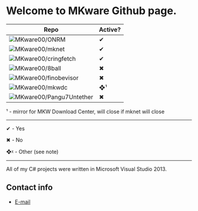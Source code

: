 ﻿# Welcome to MKware Github page.

| Repo | Active? |
| ----------- | ----------- |
| ![MKware00/ONRM](https://github.com/MKware00/ONRM) | ✔ |
| ![MKware00/mknet](https://github.com/MKware00/mknet) | ✔ |
| ![MKware00/cringfetch](https://github.com/MKware00/cringfetch)| ✔ |
| ![MKware00/8ball](https://github.com/MKware00/8ball)| ✖ |
| ![MKware00/finobevisor](https://github.com/MKware00/finobevisor) | ✖ |
| ![MKware00/mkwdc](https://github.com/MKware00/mkwdc) | ❖¹ |
| ![MKware00/Pangu7Untether](https://github.com/MKware00/Pangu7Untether) | ✖ |

¹ - mirror for MKW Download Center, will close if mknet will close

***
✔ - Yes

✖ - No

❖ᵡ - Other (see note)
***
All of my C# projects were written in Microsoft Visual Studio 2013.

## Contact info

* [E-mail](mailto:mssceo@tutanota.de)
